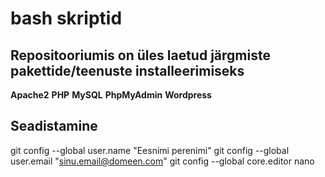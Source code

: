 # bash skriptid
## Repositooriumis on üles laetud järgmiste pakettide/teenuste installeerimiseks
**Apache2** **PHP** **MySQL** **PhpMyAdmin** **Wordpress**
## Seadistamine
git config --global user.name "Eesnimi perenimi" git config --global user.email "sinu.email@domeen.com"
git config --global core.editor nano
